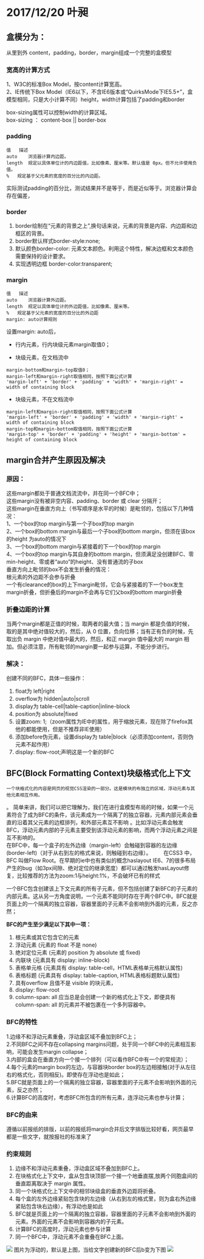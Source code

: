 # 2017/12/20   叶昶
## 盒模分为：
从里到外 content，padding，border，margin组成一个完整的盒模型


### 宽高的计算方式
1、W3C的标准Box Model，按content计算宽高。  
2、IE传统下Box Model（IE6以下，不含IE6版本或“QuirksMode下IE5.5+”，盒模型相同，只是大小计算不同）height，width计算包括了padding和border  

box-sizing属性可以控制width的计算区域。  
box-sizing ： content-box || border-box 

### padding
```
值	描述
auto	浏览器计算内边距。
length	规定以具体单位计的内边距值，比如像素、厘米等。默认值是 0px。但不允许使用负值。
%	规定基于父元素的宽度的百分比的内边距。
```
实际测试padding的百分比，测试结果并不是等于，而是近似等于。浏览器计算会存在偏差，

### border
1. border绘制在“元素的背景之上”,换句话来说，元素的背景是内容、内边距和边框区的背景。
2. border默认样式border-style:none;
3. 默认颜色border-color: 元素文本颜色。利用这个特性，解决边框和文本颜色需要保持的设计要求。
4. 实现透明边框 border-color:transparent;

### margin
```
值	描述
auto	浏览器计算外边距。
length	规定以具体单位计的外边距值，比如像素、厘米等。
%	规定基于父元素的宽度的百分比的外边距
margin: auto计算规则
```
设置margin: auto后，

- 行内元素，行内块级元素margin取值0；

- 块级元素，在文档流中

```
margin-bottom和margin-top取值0；
margin-left和margin-right取值相同，按照下面公式计算
'margin-left' + 'border' + 'padding' + 'width' + 'margin-right' = width of containing block
```

- 块级元素，不在文档流中
```
margin-left和margin-right取值相同，按照下面公式计算
'margin-left' + 'border' + 'padding' + 'width' + 'margin-right' = width of containing block
margin-top和margin-bottom取值相同，按照下面公式计算
'margin-top' + 'border' + 'padding' + 'height' + 'margin-bottom' = height of containing block
```


## margin合并产生原因及解决
### 原因：
这些margin都处于普通文档流流中，并在同一个BFC中；  
这些margin没有被非空内容、padding、border 或 clear 分隔开；  
这些margin在垂直方向上（书写顺序是水平的时候）是毗邻的，包括以下几种情况：  
1、一个box的top margin与第一个子box的top margin  
2、一个box的bottom margin与最后一个子box的bottom margin，但须在该box的height 为auto的情况下  
3、一个box的bottom margin与紧接着的下一个box的top margin  
4、一个box的top margin与其自身的bottom margin，但须满足没创建BFC、零min-height、零或者“auto”的height、没有普通流的子box  
垂直方向上毗邻的box不会发生折叠的情况：  
根元素的外边距不会参与折叠  
一个有clearance的box的上下margin毗邻，它会与紧接着的下一个box发生margin折叠，但折叠后的margin不会再与它们父box的bottom margin折叠  

### 折叠边距的计算
当两个margin都是正值的时候，取两者的最大值；当 margin 都是负值的时候，取的是其中绝对值较大的，然后，从 0 位置，负向位移；当有正有负的时候，先取出负 margin 中绝对值中最大的，然后，和正 margin 值中最大的 margin 相加。但必须注意，所有毗邻的margin要一起参与运算，不能分步进行。  

### 解决：
创建不同的BFC，具体一些操作：  
1. float为 left|right  
2. overflow为 hidden|auto|scroll  
3. display为 table-cell|table-caption|inline-block  
4. position为 absolute|fixed  
5. 设置zoom: 1;（zoom属性为IE中的属性，用于缩放元素，现在除了firefox其他的都能使用，但是不推荐非IE使用）  
6. 添加before伪元素，设置display为 table|block（必须添加content，否则伪元素不起作用）  
7. display: flow-root;声明这是一个新的BFC



## BFC(Block Formatting Context)块级格式化上下文
    一个块格式化的内容是网页的视觉CSS渲染的一部分。这是模块的布独立的区域，浮动元素与其他元素相互作用。  
。   简单来讲，我们可以把它理解为，我们在进行盒模型布局的时候，如果一个元素符合了成为BFC的条件，该元素成为一个隔离了的独立容器，元素内部元素会垂直的沿着其父元素的边框排列，和外部元素互不影响 。比如浮动元素会触发BFC，浮动元素内部的子元素主要受到该浮动元素的影响，而两个浮动元素之间是互不影响的。  
    在BFC中，每一个盒子的左外边缘（margin-left）会触碰到容器的左边缘(border-left)（对于从右到左的格式来说，则触碰到右边缘）。
　　在CSS3 中，BFC 叫做Flow Root。在早期的ie中也有类似的概念haslayout IE6、7的很多布局产生的bug（如3px间隙、绝对定位的继承宽度）都可以通过触发hasLayout修复，比较推荐的方法为zoom:1与height:1%，不会破坏已有的样式  

一个BFC包含创建该上下文元素的所有子元素，但不包括创建了新BFC的子元素的内部元素。这从另一方角度说明，一个元素不能同时存在于两个BFC中。BFC就是页面上的一个隔离的独立容器，容器里面的子元素不会影响到外面的元素，反之亦然；  


**BFC的产生至少满足以下其中一项：**
1. 根元素或其它包含它的元素
2. 浮动元素 (元素的 float 不是 none)
3. 绝对定位元素 (元素的 position 为 absolute 或 fixed)
4. 内联块 (元素具有 display: inline-block)
5. 表格单元格 (元素具有 display: table-cell，HTML表格单元格默认属性)
6. 表格标题 (元素具有 display: table-caption, HTML表格标题默认属性)
7. 具有overflow 且值不是 visible 的块元素，
8. display: flow-root
9. column-span: all 应当总是会创建一个新的格式化上下文，即便具有 column-span: all 的元素并不被包裹在一个多列容器中。

### BFC的特性
1.边缘不和浮动元素重叠，浮动盒区域不叠加到BFC上；  
2.不同BFC之间不存在collapsing margins问题，处于同一个BFC中的元素相互影响，可能会发生margin collapse；  
3.内部的盒会在垂直方向一个接一个排列（可以看作BFC中有一个的常规流）；  
4.每个元素的margin box的左边，与容器块border box的左边相接触(对于从左往右的格式化，否则相反)。即使存在浮动也是如此；  
5.BFC就是页面上的一个隔离的独立容器，容器里面的子元素不会影响到外面的元素，反之亦然；  
6.计算BFC的高度时，考虑BFC所包含的所有元素，连浮动元素也参与计算；  


### BFC的由来
遵循以前报纸的排版，以前的报纸将margin合并后文字排版比较好看，网页最早都是一些文字，就按报社的标准来了

### 约束规则
1. 边缘不和浮动元素重叠，浮动盒区域不叠加到BFC上。
2. 在块格式化上下文中，盒从包含块顶部一个接一个地垂直摆,放两个同胞盒间的垂直距离取决于 margin 属性。
3. 同一个块格式化上下文中的相邻块级盒的垂直外边距将折叠。
4. 每个盒的左外边缘紧贴包含块的左边缘（从右到左的格式里，则为盒右外边缘紧贴包含块右边缘），有浮动也是如此
5. BFC就是页面上的一个隔离的独立容器，容器里面的子元素不会影响到外面的元素。外面的元素不会影响到容器内的子元素。
6. 计算BFC的高度时，浮动元素也参与计算
7. 同一个BFC中，浮动元素不会重叠在BFC上面。


<img src="https://upload-images.jianshu.io/upload_images/192464-47f55b6a8de7b3c1.png?imageMogr2/auto-orient/strip%7CimageView2/2/w/654"> 
图片为浮动的，默认是上图，当给文字创建新的BFC后b变为下图
<img src="https://upload-images.jianshu.io/upload_images/192464-2620aa5e31bd83f0.png?imageMogr2/auto-orient/strip%7CimageView2/2/w/658">